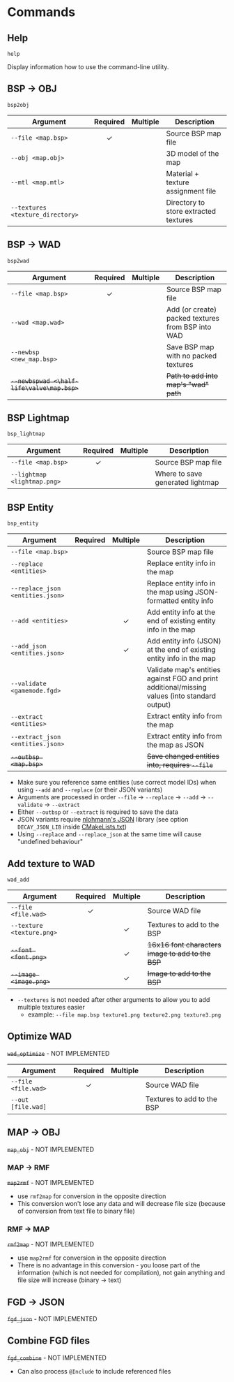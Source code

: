 # Commands

## Help
`help`

Display information how to use the command-line utility.

## BSP -> OBJ
`bsp2obj`

| Argument                         | Required | Multiple | Description                           |
|----------------------------------|:--------:|:--------:|---------------------------------------|
| `--file <map.bsp>`               |    ✓     |          | Source BSP map file                   |
| `--obj <map.obj>`                |          |          | 3D model of the map                   |
| `--mtl <map.mtl>`                |          |          | Material + texture assignment file    |
| `--textures <texture_directory>` |          |          | Directory to store extracted textures |

## BSP -> WAD
`bsp2wad`

| Argument                                     | Required | Multiple | Description                                       |
|----------------------------------------------|:--------:|:--------:|---------------------------------------------------|
| `--file <map.bsp>`                           |    ✓     |          | Source BSP map file                               |
| `--wad <map.wad>`                            |          |          | Add (or create) packed textures from BSP into WAD |
| `--newbsp <new_map.bsp>`                     |          |          | Save BSP map with no packed textures              |
| ~~`--newbspwad <\half-life\valve\map.bsp>`~~ |          |          | ~~Path to add into map's "wad" path~~             |

## BSP Lightmap
`bsp_lightmap`

| Argument                    | Required | Multiple | Description                      |
|-----------------------------|:--------:|:--------:|----------------------------------|
| `--file <map.bsp>`          |    ✓     |          | Source BSP map file              |
| `--lightmap <lightmap.png>` |          |          | Where to save generated lightmap |

## BSP Entity
`bsp_entity`

| Argument                         | Required | Multiple | Description                                                                                    |
|----------------------------------|:--------:|:--------:|------------------------------------------------------------------------------------------------|
| `--file <map.bsp>`               |          |          | Source BSP map file                                                                            |
| `--replace <entities>`           |          |          | Replace entity info in the map                                                                 |
| `--replace_json <entities.json>` |          |          | Replace entity info in the map using JSON-formatted entity info                                |
| `--add <entities>`               |          |    ✓     | Add entity info at the end of existing entity info in the map                                  |
| `--add_json <entities.json>`     |          |    ✓     | Add entity info (JSON) at the end of existing entity info in the map                           |
| `--validate <gamemode.fgd>`      |          |          | Validate map's entities against FGD and print additional/missing values (into standard output) |
| `--extract <entities>`           |          |          | Extract entity info from the map                                                               |
| `--extract_json <entities.json>` |          |          | Extract entity info from the map as JSON                                                       |
| ~~`--outbsp <map.bsp>`~~         |          |          | ~~Save changed entities into, requires `--file`~~                                              |

- Make sure you reference same entities (use correct model IDs) when using `--add` and `--replace` (or their JSON variants)
- Arguments are processed in order `--file` -> `--replace` -> `--add` -> `--validate` -> `--extract`
- Either `--outbsp` or `--extract` is required to save the data
- JSON variants require [nlohmann's JSON](https://github.com/nlohmann/json) library (see option `DECAY_JSON_LIB` inside [CMakeLists.txt](CMakeLists.txt))
- Using `--replace` and `--replace_json` at the same time will cause "undefined behaviour"

## Add texture to WAD
`wad_add`

| Argument                  | Required | Multiple | Description                                       |
|---------------------------|:--------:|:--------:|---------------------------------------------------|
| `--file <file.wad>`       |    ✓     |          | Source WAD file                                   |
| `--texture <texture.png>` |          |    ✓     | Textures to add to the BSP                        |
| ~~`--font <font.png>`~~   |          |    ✓     | ~~16x16 font characters image to add to the BSP~~ |
| ~~`--image <image.png>`~~ |          |    ✓     | ~~Image to add to the BSP~~                       |

- `--textures` is not needed after other arguments to allow you to add multiple textures easier
    - example: `--file map.bsp texture1.png texture2.png texture3.png`

## Optimize WAD
~~`wad_optimize`~~ - NOT IMPLEMENTED

| Argument            | Required | Multiple | Description                |
|---------------------|:--------:|:--------:|----------------------------|
| `--file <file.wad>` |    ✓     |          | Source WAD file            |
| `--out [file.wad]`  |          |          | Textures to add to the BSP |

## MAP -> OBJ
~~`map_obj`~~ - NOT IMPLEMENTED

### MAP -> RMF
~~`map2rmf`~~ - NOT IMPLEMENTED

- use `rmf2map` for conversion in the opposite direction
- This conversion won't lose any data and will decrease file size (because of conversion from text file to binary file)

### RMF -> MAP
~~`rmf2map`~~ - NOT IMPLEMENTED

- use `map2rmf` for conversion in the opposite direction
- There is no advantage in this conversion - you loose part of the information (which is not needed for compilation), not gain anything and file size will increase (binary -> text)

## FGD -> JSON
~~`fgd_json`~~ - NOT IMPLEMENTED

## Combine FGD files
~~`fgd_combine`~~ - NOT IMPLEMENTED

- Can also process `@Include` to include referenced files
